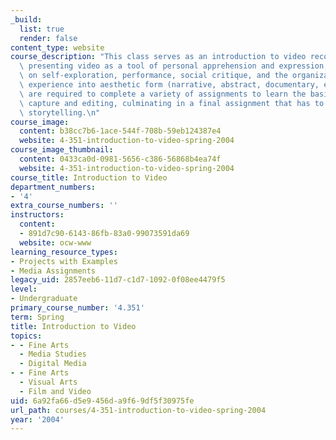 ```yaml
---
_build:
  list: true
  render: false
content_type: website
course_description: "This class serves as an introduction to video recording and editing,\
  \ presenting video as a tool of personal apprehension and expression, with an emphasis\
  \ on self-exploration, performance, social critique, and the organization of raw\
  \ experience into aesthetic form (narrative, abstract, documentary, essay).\_Students\
  \ are required to complete a variety of assignments to learn the basics of video\
  \ capture and editing, culminating in a final assignment that has to do with personal\
  \ storytelling.\n"
course_image:
  content: b38cc7b6-1ace-544f-708b-59eb124387e4
  website: 4-351-introduction-to-video-spring-2004
course_image_thumbnail:
  content: 0433ca0d-0981-5656-c386-56868b4ea74f
  website: 4-351-introduction-to-video-spring-2004
course_title: Introduction to Video
department_numbers:
- '4'
extra_course_numbers: ''
instructors:
  content:
  - 891d7c90-6143-86fb-83a0-99073591da69
  website: ocw-www
learning_resource_types:
- Projects with Examples
- Media Assignments
legacy_uid: 2857eeb6-11d7-c1d7-1092-0f08ee4479f5
level:
- Undergraduate
primary_course_number: '4.351'
term: Spring
title: Introduction to Video
topics:
- - Fine Arts
  - Media Studies
  - Digital Media
- - Fine Arts
  - Visual Arts
  - Film and Video
uid: 6a92fa66-d5e9-456d-a9f6-9df5f30975fe
url_path: courses/4-351-introduction-to-video-spring-2004
year: '2004'
---
```

